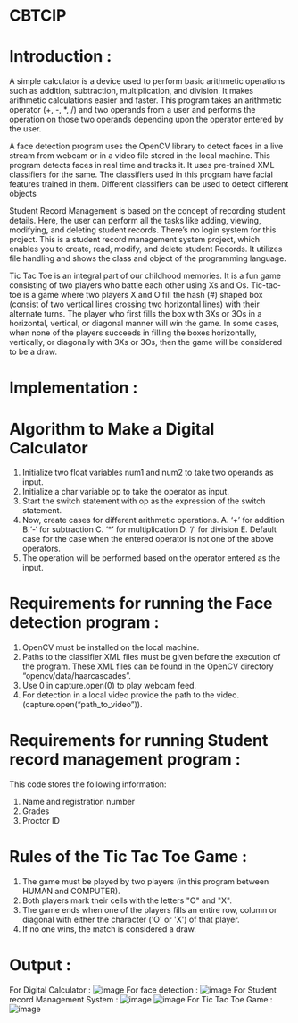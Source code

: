 # CBTCIP
# Introduction :
A simple calculator is a device used to perform basic arithmetic operations such as addition, subtraction, multiplication, and division. It makes arithmetic calculations easier and faster. This program takes an arithmetic operator (+, -, *, /) and two operands from a user and performs the operation on those two operands depending upon the operator entered by the user.

A face detection program uses the OpenCV library to detect faces in a live stream from webcam or in a video file stored in the local machine. This program detects faces in real time and tracks it. It uses pre-trained XML classifiers for the same. The classifiers used in this program have facial features trained in them. Different classifiers can be used to detect different objects

Student Record Management is based on the concept of recording student details. Here, the user can perform all the tasks like adding, viewing, modifying, and deleting student records. There’s no login system for this project. This is a student record management system project, which enables you to create, read, modify, and delete student Records. It utilizes file handling and shows the class and object of the programming language.

Tic Tac Toe is an integral part of our childhood memories. It is a fun game consisting of two players who battle each other using Xs and Os. Tic-tac-toe is a game where two players X and O fill the hash (#) shaped box (consist of two vertical lines crossing two horizontal lines) with their alternate turns. The player who first fills the box with 3Xs or 3Os in a horizontal, vertical, or diagonal manner will win the game. In some cases, when none of the players succeeds in filling the boxes horizontally, vertically, or diagonally with 3Xs or 3Os, then the game will be considered to be a draw.
# Implementation :
# Algorithm to Make a Digital Calculator
1. Initialize two float variables num1 and num2 to take two operands as input.
2. Initialize a char variable op to take the operator as input.
3. Start the switch statement with op as the expression of the switch statement.
4. Now, create cases for different arithmetic operations.
       A. ‘+’ for addition
       B.‘-‘ for subtraction
       C. ‘*’ for multiplication
       D. ‘/’ for division
       E. Default case for the case when the entered operator is not one of the above operators.
5. The operation will be performed based on the operator entered as the input.
# Requirements for running the Face detection program : 
1. OpenCV must be installed on the local machine.
2. Paths to the classifier XML files must be given before the execution of the program. These XML files can be found in the OpenCV directory “opencv/data/haarcascades”.
3. Use 0 in capture.open(0) to play webcam feed.
4. For detection in a local video provide the path to the video.(capture.open(“path_to_video”)).
# Requirements for running Student record management program :
This code stores the following information:
  1. Name and registration number
  2. Grades
  3. Proctor ID
# Rules of the Tic Tac Toe Game :
   1. The game must be played by two players (in this program between HUMAN and COMPUTER).
   2. Both players mark their cells with the letters "O" and "X".
   3. The game ends when one of the players fills an entire row, column or diagonal with either the character ('O' or 'X') of that player.
   4. If no one wins, the match is considered a draw.
# Output :
For Digital Calculator :
![image](https://github.com/RANJANA20-eng/CBTCIP/assets/133365717/914d1184-2b54-4a8f-a3cd-6bcd5e7dea79)
For face detection :
![image](https://github.com/RANJANA20-eng/CBTCIP/assets/133365717/4c403aec-814c-49fe-8bca-0ffc7f690caa)
For Student record Management System :
![image](https://github.com/RANJANA20-eng/CBTCIP/assets/133365717/78a79e70-b8f1-4636-8c0c-2eea9acedd64)
![image](https://github.com/RANJANA20-eng/CBTCIP/assets/133365717/5e5eca51-e926-4a54-a4e5-7d81a64eafb6)
For Tic Tac Toe Game :
![image](https://github.com/RANJANA20-eng/CBTCIP/assets/133365717/5c4b067b-0808-415d-b5b8-8d3437a92cb9)
